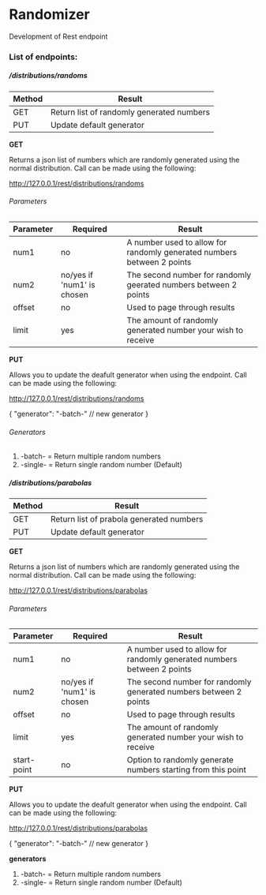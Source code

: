 # Randomizer
Development of Rest endpoint

### List of endpoints:

##### /distributions/randoms

|Method|Result|
|----------------------|----------------------|
|GET   |Return list of randomly generated numbers|
|PUT   |Update default generator|

__GET__

Returns a json list of numbers which are randomly generated using the normal distribution. 
Call can be made using the following:

http://127.0.0.1/rest/distributions/randoms


###### Parameters

| Parameter | Required                 | Result                                                                 |
|-----------|--------------------------|------------------------------------------------------------------------|
| num1      | no                       | A number used to allow for randomly generated numbers between 2 points |
| num2      | no/yes if 'num1' is chosen | The second number for randomly geerated numbers between 2 points       |
| offset    | no                       | Used to page through results                                           |
| limit     | yes                      | The amount of randomly generated number your wish to receive           |





__PUT__

Allows you to update the deafult generator when using the endpoint. 
Call can be made using the following:

http://127.0.0.1/rest/distributions/randoms

{
    "generator": "-batch-"       // new generator
}

###### Generators

1. -batch- = Return multiple random numbers
2. -single- = Return single random number (Default)

##### /distributions/parabolas

|Method|Result|
|----------------------|----------------------|
|GET   |Return list of prabola generated numbers|
|PUT   |Update default generator|



__GET__

Returns a json list of numbers which are randomly generated using the normal distribution. 
Call can be made using the following:

http://127.0.0.1/rest/distributions/parabolas


###### Parameters

| Parameter | Required                 | Result                                                                 |
|-----------|--------------------------|------------------------------------------------------------------------|
| num1      | no                       | A number used to allow for randomly generated numbers between 2 points |
| num2      | no/yes if 'num1' is chosen | The second number for randomly generated numbers between 2 points       |
| offset    | no                       | Used to page through results                                           |
| limit     | yes                      | The amount of randomly generated number your wish to receive           |
| start-point     | no                      | Option to randomly generate numbers starting from this point           |





__PUT__

Allows you to update the deafult generator when using the endpoint. 
Call can be made using the following:

http://127.0.0.1/rest/distributions/parabolas

{
    "generator": "-batch-"       // new generator
}


__generators__
1. -batch- = Return multiple random numbers
2. -single- = Return single random number (Default)
